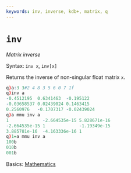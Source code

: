 ```yaml
---
keywords: inv, inverse, kdb+, matrix, q
---
```


# `inv`



_Matrix inverse_

Syntax: `inv x`, `inv[x]`

Returns the inverse of non-singular float matrix `x`.

```q
q)a:3 3#2 4 8 3 5 6 0 7 1f
q)inv a
-0.4512195  0.6341463  -0.195122
-0.03658537 0.02439024 0.1463415
0.2560976   -0.1707317 -0.02439024
q)a mmu inv a
1             -2.664535e-15 5.828671e-16
-2.664535e-15 1             -1.19349e-15
3.885781e-16  -4.163336e-16 1
q)1=a mmu inv a
100b
010b
001b
```


<i class="far fa-hand-point-right"></i>
Basics: [Mathematics](../basics/math.md)